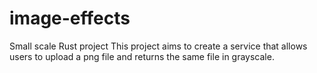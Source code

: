 # image-effects
Small scale Rust project
This project aims to create a service that allows users to upload a png file and returns the same file in grayscale.

